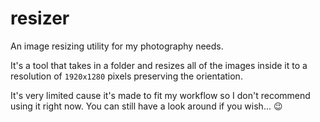 # resizer
An image resizing utility for my photography needs.

It's a tool that takes in a folder and resizes all of the images inside it to a resolution of `1920x1280` pixels preserving the orientation.

It's very limited cause it's made to fit my workflow so I don't recommend using it right now. You can still have a look around if you wish... 😉
